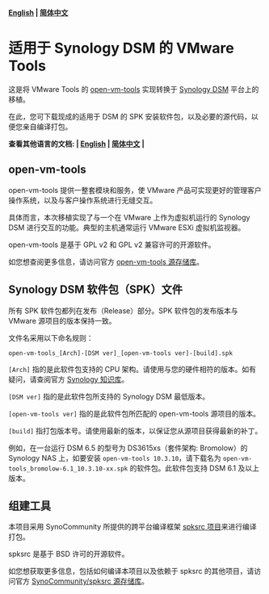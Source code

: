 **[English](README.md) | [简体中文](README.zh-cn.md)**

# 适用于 Synology DSM 的 VMware Tools

这是将 VMware Tools 的 [open-vm-tools](https://github.com/vmware/open-vm-tools) 实现转换于 [Synology DSM](https://www.synology.com/zh-cn/dsm) 平台上的移植。

在此，您可下载现成的适用于 DSM 的 SPK 安装软件包，以及必要的源代码，以便您亲自编译打包。

**查看其他语言的文档: | [English](README.md) | [简体中文](README.zh-cn.md) |**

## open-vm-tools

open-vm-tools 提供一整套模块和服务，使 VMware 产品可实现更好的管理客户操作系统，以及与客户操作系统进行无缝交互。

具体而言，本次移植实现了与一个在 VMware 上作为虚拟机运行的 Synology DSM 进行交互的功能。典型的主机通常运行 VMware ESXi 虚拟机监视器。

open-vm-tools 是基于 GPL v2 和 GPL v2 兼容许可的开源软件。

如您想查阅更多信息，请访问官方 [open-vm-tools 源存储库](https://github.com/vmware/open-vm-tools)。

## Synology DSM 软件包（SPK）文件

所有 SPK 软件包都列在发布（Release）部分。SPK 软件包的发布版本与 VMware 源项目的版本保持一致。

文件名采用以下命名规则：

```
open-vm-tools_[Arch]-[DSM ver]_[open-vm-tools ver]-[build].spk
```

`[Arch]` 指的是此软件包支持的 CPU 架构。请使用与您的硬件相符的版本。如有疑问，请查阅官方 [Synology 知识库](https://www.synology.com/zh-cn/knowledgebase/DSM/tutorial/Compatibility_Peripherals/What_kind_of_CPU_does_my_NAS_have)。

`[DSM ver]` 指的是此软件包所支持的 Synology DSM 最低版本。

`[open-vm-tools ver]` 指的是此软件包所匹配的 open-vm-tools 源项目的版本。

`[build]` 指打包版本号。请使用最新的版本，以保证您从源项目获得最新的补丁。

例如，在一台运行 DSM 6.5 的型号为 DS3615xs（套件架构: Bromolow）的 Synology NAS 上，如要安装 `open-vm-tools 10.3.10`，请下载名为 `open-vm-tools_bromolow-6.1_10.3.10-xx.spk` 的软件包。此软件包支持 DSM 6.1 及以上版本。

## 组建工具

本项目采用 SynoCommunity 所提供的跨平台编译框架 [spksrc 项目](https://github.com/SynoCommunity/spksrc)来进行编译打包。

spksrc 是基于 BSD 许可的开源软件。

如您想获取更多信息，包括如何编译本项目以及依赖于 spksrc 的其他项目，请访问官方 [SynoCommunity/spksrc 源存储库](https://github.com/SynoCommunity/spksrc)。
